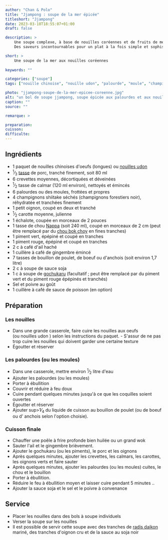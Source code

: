 ```yaml
---
author: "Chan & Polo"
title: "Jjampong : soupe de la mer épicée"
titleshort: "Jjampong"
date: 2023-03-18T18:55:07+01:00
draft: false

description: >
    Une soupe complexe, à base de nouilles coréennes et de fruits de mer.
    Des saveurs incontournables pour un plat à la fois simple et sophistiqué.

short: >
    Une soupe de la mer aux nouilles coréennes
    
keywords: ""

categories: ["soupe"]
tags: ["nouille chinoise", "nouille udon", "palourde", "moule", "champignon shiitake", "oignon", "échalote", "chou", "nappa", "bok choy", "gochukaru", "piment", "radis daikon", "sauce soja noir", "corée"]

photo: "jjampong-soupe-de-la-mer-epicee-coreenne.jpg"
alt: "un bol de soupe jjampong, soupe épicée aux palourdes et aux nouilles"
caption: ""
source: ""

remarque: >

preparation: 
cuisson: 
difficulte:
---
```



## Ingrédients
- 1 paquet de nouilles chinoises d'oeufs (longues) ou [nouilles udon](https://chefsimon.com/recettes/tag/udon)
- <sup>1</sup>&frasl;<sub>3</sub> [tasse](https://www.papillesetpupilles.fr/2020/05/a-propos-des-tasses-mesure-et-des-cuilleres-mesure.html/) de porc, tranché finement, soit 80 ml
- 6 crevettes moyennes, décortiquées et déveinées
- <sup>1</sup>&frasl;<sub>2</sub> tasse de calmar (120 ml environ), nettoyés et émincés
- 6 palourdes ou des moules, frottées et propres
- 4 champignons shiitake séchés (champignons forestiers noir), réhydratée et tranchées finement
- 1 petit oignon, coupé en deux et tranché
- <sup>1</sup>&frasl;<sub>2</sub> carotte moyenne, julienne
- 1 échalote, coupée en morceaux de 2 pouces
- 1 tasse de chou [Nappa](https://ici.radio-canada.ca/mordu/ingredients/21/chou-nappa) (soit 240 ml), coupé en morceaux de 2 cm (peut être remplacé par du [chou bok choy](https://chefsimon.com/recettes/tag/bok%20choy) en fines tranches)
- 1 piment vert, épépiné et coupé en tranches
- 1 piment rouge, épépiné et coupé en tranches
- 2 c à café d'ail haché
- 1 cuillère à café de gingembre émincé
- 7 tasses de bouillon de poulet, de boeuf ou d'anchois (soit environ 1,7 litre)
- 2 c à soupe de sauce soja
- 1 c à soupe de [gochukaru](https://www.pepperscale.com/what-is-gochugaru/) (facultatif ; peut être remplacé par du piment vert et du piment rouge épépinés et tranchés)
- Sel et poivre au goût
- 1 cuillère à café de sauce de poisson (en option)
## Préparation
### Les nouilles
- Dans une grande casserole, faire cuire les nouilles aux oeufs (ou nouilles udon ) selon les instructions du paquet. - S'assur de ne pas trop cuire les nouilles qui doivent garder une certaine texture
- Égoutter et réserver
### Les palourdes (ou les moules)
- Dans une casserole, mettre environ <sup>1</sup>&frasl;<sub>2</sub> litre d'eau
- Ajouter les palourdes (ou les moules)
- Porter à ébullition
- Couvrir et réduire à feu doux
- Cuire pendant quelques minutes jusqu'à ce que les coquilles soient ouvertes
- Égoutter et réserver
- Ajouter sup>1</sup>&frasl;<sub>4</sub> du liquide de cuisson au bouillon de poulet (ou de boeuf ou d' anchois selon l'option choisie).
### Cuisson finale
- Chauffer une poêle à frire profonde bien huilée ou un grand wok
- Sauter l'ail et le gingembre brièvement.
- Ajouter le gochukaru (ou les piments), le porc et les oignons
- Après quelques minutes, ajouter les crevettes, les calmars, les carottes, les oignons verts et faire sauter
- Après quelques minutes, ajouter les palourdes (ou les moules) cuites, le chou et le bouillon
- Porter à ébullition.
- Réduire le feu à ébullition moyen et laisser cuire pendant 5 minutes ..
- Ajouter la sauce soja et le sel et le poivre à convenance
## Service
- Placer les nouilles dans des bols à soupe individuels
- Verser la soupe sur les nouilles
- Il est possible de servir cette soupe avec des tranches de [radis daikon](https://chefsimon.com/recettes/tag/da%C3%AFkon) mariné, des tranches d'oignon cru et de la sauce au soja noir